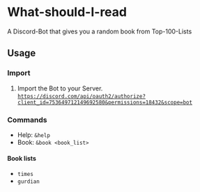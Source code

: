 # What-should-I-read
A Discord-Bot that gives you a random book from Top-100-Lists

## Usage
### Import
1. Import the Bot to your Server.  
    <code>https://discord.com/api/oauth2/authorize?client_id=753649712149692580&permissions=18432&scope=bot</code>

### Commands
* Help:
  <code>&help</code>
* Book:
  <code>&book <book_list></code>

#### Book lists
* <code>times</code>
* <code>gurdian</code>
